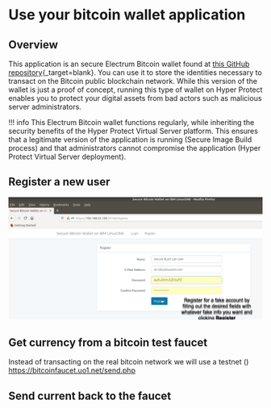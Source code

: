 # Use your bitcoin wallet application

## Overview 

This application is an secure Electrum Bitcoin wallet found at [this GitHub repository](https://github.com/IBM/secure-bitcoin-wallet){_target=blank}. You can use it to store the identities necessary to transact on the Bitcoin public blockchain network. While this version of the wallet is just a proof of concept, running this type of wallet on Hyper Protect enables you to protect your digital assets from bad actors such as malicious server administrators.

!!! info 
    This Electrum Bitcoin wallet functions regularly, while inheriting the security benefits of the Hyper Protect Virtual Server platform. This ensures that a legitimate version of the application is running (Secure Image Build process) and that administrators cannot compromise the application (Hyper Protect Virtual Server deployment).

## Register a new user

![User Registration](Bitcoin_Wallet_Images/Wallet_register_info.png)

## Get currency from a bitcoin test faucet

Instead of transacting on the real bitcoin network we will use a testnet ()
https://bitcoinfaucet.uo1.net/send.php


## Send current back to the faucet



